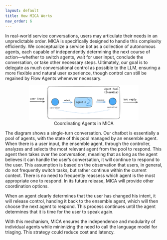 ```yaml
---
layout: default
title: How MICA Works
nav_order: 6
---
```


In real-world service conversations, users may articulate their needs in an unpredictable order. MICA is specifically designed to handle this complexity efficiently. We conceptualize a service bot as a collection of autonomous agents, each capable of independently determining the next course of action—whether to switch agents, wait for user input, conclude the conversation, or take other necessary steps. Ultimately, our goal is to delegate as much conversational control as possible to the LLM, ensuring a more flexible and natural user experience, though control can still be regained by Flow Agents whenever necessary. 

<center>
<img style="width: 70%; height: auto;" src="schedule.png">
<br>
<div> Coordinating Agents in MICA </div>
</center>

The diagram shows a single-turn conversation. Our chatbot is essentially a pool of agents, with the state of this pool managed by an ensemble agent. When there is a user input, the ensemble agent, through the controller, analyzes and selects the most relevant agent from the pool to respond. This agent then takes over the conversation, meaning that as long as the agent believes it can handle the user’s conversation, it will continue to respond to the user. This assumption is based on the observation that users, in general, do not frequently switch tasks, but rather continue within the current context. There is no need to frequently reassess which agent is the most appropriate one to respond.  In its future release, MICA will provide other coordination options. 

When an agent clearly determines that the user has changed his intent, it will release control, handing it back to the ensemble agent, which will then choose the next agent to respond. This process continues until the agent determines that it is time for the user to speak again.

With this mechanism, MICA ensures the independence and modularity of individual agents while minimizing the need to call the language model for triaging.  This strategy could reduce cost and latency.
